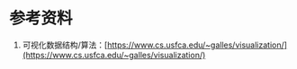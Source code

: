 # 参考资料

1. 可视化数据结构/算法：[https://www.cs.usfca.edu/~galles/visualization/](https://www.cs.usfca.edu/~galles/visualization/)



